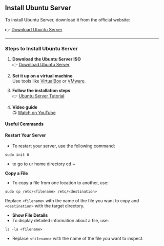 ## Install Ubuntu Server

To install Ubuntu Server, download it from the official website:

👉 [Download Ubuntu Server](https://ubuntu.com/download/server)

---

### Steps to Install Ubuntu Server

1. **Download the Ubuntu Server ISO**  
   👉 [Download Ubuntu Server](https://ubuntu.com/download/server)

2. **Set it up on a virtual machine**  
   Use tools like [VirtualBox](https://www.virtualbox.org/) or [VMware](https://www.vmware.com/).

3. **Follow the installation steps**  
   👉 [Ubuntu Server Tutorial](https://ubuntu.com/tutorials/install-ubuntu-server)

4. **Video guide**  
   📺 [Watch on YouTube](https://www.youtube.com/watch?v=zs2zdVPwZ7E)

**Useful Commands**

#### Restart Your Server

- To restart your server, use the following command:
  
```
sudo init 6
```
 - to go to ur home directory cd ~

**Copy a File**

 - To copy a file from one location to another, use:

```
sudo cp /etc/<filename> /etc/<destination>
```
Replace `<filename>` with the name of the file you want to copy and `<destination>` with the target directory.

- **Show File Details**
 - To display detailed information about a file, use:
```
ls -la <filename>
```
 - Replace `<filename>` with the name of the file you want to inspect.   
